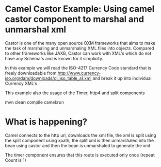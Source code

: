 Camel Castor Example: Using camel castor component to marshal and unmarshal xml
===============================================================================

Castor is one of the many open source OXM frameworks that aims to make the task
of marshaling and unmarshaling XML files into objects. Compared to other frameworks
like JAXB, Castor can work with XML's which do not have any Schema's and is known
for it simplicity.

In this example we will read the ISO-4217 Currency Code standard that is freely 
downloadable from http://www.currency-iso.org/dam/downloads/dl_iso_table_a1.xml
and break it up into individual Currency XML's

This example also the usage of the Timer, http4 and split components 
 
mvn clean compile camel:run

What is happening?
===================

Camel connects to the http url, downloads the xml file, the xml is split using the 
split component using xpath, the split xml is then unmarshaled into the bean
using castor and then the bean is unmarshaled to generate the xml

The timer component ensures that this route is executed only once (repeat Count is 1)


